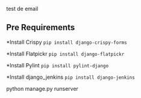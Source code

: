 test de email
## Pre Requirements
*Install Crispy
```pip install django-crispy-forms```

*Install Flatpickr
```pip install django-flatpickr```

*Install Pylint
```pip install pylint-django```

*Install django_jenkins
```pip install django-jenkins```


python manage.py runserver
